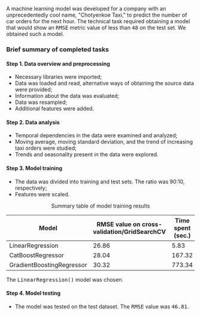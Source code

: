 A machine learning model was developed for a company with an unprecedentedly cool name, "Chotyenkoe Taxi," to predict the number of car orders for the next hour. The technical task required obtaining a model that would show an <tt>RMSE</tt> metric value of less than <tt>48</tt> on the test set. We obtained such a model.

### Brief summary of completed tasks

#### Step 1. Data overview and preprocessing

- Necessary libraries were imported;
- Data was loaded and read, alternative ways of obtaining the source data were provided;
- Information about the data was evaluated;
- Data was resampled;
- Additional features were added.

#### Step 2. Data analysis

- Temporal dependencies in the data were examined and analyzed;
- Moving average, moving standard deviation, and the trend of increasing taxi orders were studied;
- Trends and seasonality present in the data were explored.

#### Step 3. Model training

- The data was divided into training and test sets. The ratio was 90:10, respectively;
- Features were scaled.

<center>Summary table of model training results</center>

| Model                    | RMSE value on cross-validation/GridSearchCV | Time spent (sec.) |
|---------------------------|-----------------------------------------------|--------------------------|
| LinearRegression          | 26.86                                         | 5.83                     |
| CatBoostRegressor         | 28.04                                         | 167.32                   |
| GradientBoostingRegressor | 30.32                                         | 773.34                   |

The <tt>LinearRegression()</tt> model was chosen.

#### Step 4. Model testing

- The model was tested on the test dataset. The <tt>RMSE</tt> value was <tt>46.81</tt>.
